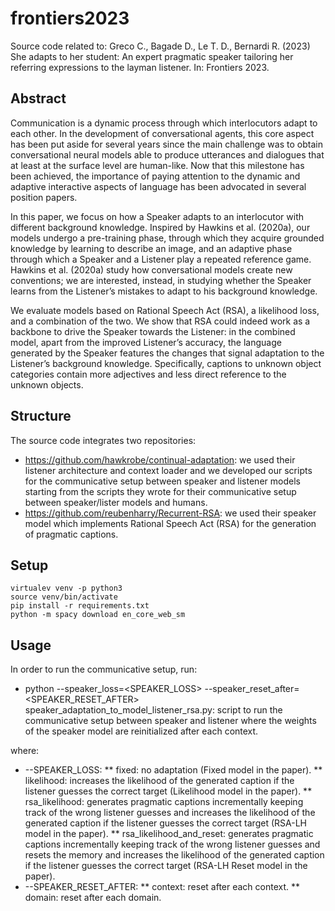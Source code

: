 # frontiers2023
Source code related to: Greco C., Bagade D., Le T. D., Bernardi R. (2023) She adapts to her student: An expert pragmatic speaker tailoring her referring expressions to the layman listener. In: Frontiers 2023.

## Abstract
Communication is a dynamic process through which interlocutors adapt to each other. In the development of conversational agents, this core aspect has been put aside for several years since the main challenge was to obtain conversational neural models able to produce utterances and dialogues that at least at the surface level are human-like. Now that this milestone has been achieved, the importance of paying attention to the dynamic and adaptive interactive aspects of language has been advocated in several position papers.

In this paper, we focus on how a Speaker adapts to an interlocutor with different background knowledge. Inspired by Hawkins et al. (2020a), our models undergo a pre-training phase, through which they acquire grounded knowledge by learning to describe an image, and an adaptive phase through which a Speaker and a Listener play a repeated reference game. Hawkins et al. (2020a) study how conversational models create new conventions; we are interested, instead, in studying whether the Speaker learns from the Listener’s mistakes to adapt to his background knowledge.

We evaluate models based on Rational Speech Act (RSA), a likelihood loss, and a combination of the two. We show that RSA could indeed work as a backbone to drive the Speaker towards the Listener: in the combined model, apart from the improved Listener’s accuracy, the language generated by the Speaker features the changes that signal adaptation to the Listener’s background knowledge. Specifically, captions to unknown object categories contain more adjectives and less direct reference to the unknown objects.

## Structure

The source code integrates two repositories:
* https://github.com/hawkrobe/continual-adaptation: we used their listener architecture and context loader and we developed our scripts for the communicative setup between speaker and listener models starting from the scripts they wrote for their communicative setup between speaker/lister models and humans. 
* https://github.com/reubenharry/Recurrent-RSA: we used their speaker model which implements Rational Speech Act (RSA) for the generation of pragmatic captions.

## Setup
```
virtualev venv -p python3
source venv/bin/activate
pip install -r requirements.txt
python -m spacy download en_core_web_sm
```

## Usage
In order to run the communicative setup, run:

* python --speaker_loss=<SPEAKER_LOSS> --speaker_reset_after=<SPEAKER_RESET_AFTER> speaker_adaptation_to_model_listener_rsa.py: script to run the communicative setup between speaker and listener where the weights of the speaker model are reinitialized after each context.

where:
* --SPEAKER_LOSS:
    ** fixed: no adaptation (Fixed model in the paper).
    ** likelihood: increases the likelihood of the generated caption if the listener guesses the correct target (Likelihood model in the paper).
    ** rsa_likelihood: generates pragmatic captions incrementally keeping track of the wrong listener guesses and increases the likelihood of the generated caption if the listener guesses the correct target  (RSA-LH model in the paper).
    ** rsa_likelihood_and_reset: generates pragmatic captions incrementally keeping track of the wrong listener guesses and resets the memory and increases the likelihood of the generated caption if the listener guesses the correct target (RSA-LH Reset model in the paper).
* --SPEAKER_RESET_AFTER:
    ** context: reset after each context.
    ** domain: reset after each domain.
